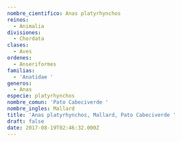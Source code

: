 ```yaml
---
nombre_cientifico: Anas platyrhynchos
reinos:
  - Animalia
divisiones:
  - Chordata
clases:
  - Aves
ordenes:
  - Anseriformes
familias:
  - 'Anatidae '
generos:
  - Anas
especie: platyrhynchos
nombre_comun: 'Pato Cabeciverde '
nombre_ingles: Mallard
title: 'Anas platyrhynchos, Mallard, Pato Cabeciverde '
draft: false
date: 2017-08-19T02:46:32.000Z
---
```


